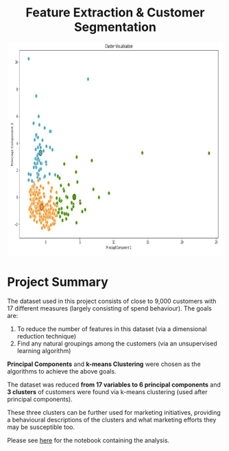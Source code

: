 <h1 align="center">Feature Extraction & Customer Segmentation</h1>
<p align="center"><img src="https://github.com/three14consulting/Python/blob/main/PCA_Clustering/images/pca_cluster.JPG?raw=true" height="500"></p>


# <a id='0.0'> Project Summary</a>

The dataset used in this project consists of close to 9,000 customers with 17 different measures (largely consisting of spend behaviour). The goals are:

1. To reduce the number of features in this dataset (via a dimensional reduction technique)
2. Find any natural groupings among the customers (via an unsupervised learning algorithm)

**Principal Components** and **k-means Clustering** were chosen as the algorithms to achieve the above goals.

The dataset was reduced **from 17 variables to 6 principal components** and **3 clusters** of customers were found via k-means clustering (used after principal components).

These three clusters can be further used for marketing initiatives, providing a behavioural descriptions of the clusters and what marketing efforts they may be susceptible too.

Please see [here](https://github.com/three14consulting/Python/blob/main/PCA_Clustering/pca_clustering.ipynb) for the notebook containing the analysis.
